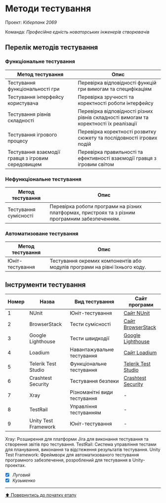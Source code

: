 # Методи тестування

Проект: *Кіберпанк 2069*

Команда: *Професійна єдність новаторських інженерів створювачів*

## Перелік методів тестування 

### Функціональне тестування

| Метод тестування      | Опис                                              |
|----------------------|---------------------------------------------------|
| Тестування функціональності гри | Перевірка відповідності функцій гри вимогам та специфікаціям |
| Тестування інтерфейсу користувача | Перевірка зручності та коректності роботи інтерфейсу|
| Тестування рівнів складності | Перевірка відповідності різних рівнів складності вимогам та коректності їх реалізації | 
| Тестування ігрового процесу | Перевірка коректності розвитку сюжету та послідовності ігрових подій | 
| Тестування взаємодії гравця з ігровим середовищем | Перевірка правильності та ефективності взаємодії гравця з ігровим світом | 

### Нефункціональне тестування

| Метод тестування      | Опис                                                  |
|-----------------------|-------------------------------------------------------|
| Тестування сумісності  | Перевірка роботи програми на різних платформах, пристроях та з різним програмним забезпеченням. |

### Автоматизоване тестування

| Метод тестування      | Опис                                                  |
|-----------------------|-------------------------------------------------------|
| Юніт-тестування        | Тестування окремих компонентів або модулів програми на рівні їхнього коду. |

## Інструменти тестування

| Номер | Назва                   | Вид тестування      | Сайт програми                        |
|-------|-------------------------|---------------------|--------------------------------------|
| 1     | NUnit                   | Юніт-тестування     | [Сайт NUnit](https://nunit.org/)     |
| 2     | BrowserStack            | Тести сумісності    | [Сайт BrowserStack](https://www.browserstack.com/) |
| 3     | Google Lighthouse       | Тести швидкодії     | [Google Lighthouse](https://developers.google.com/web/tools/lighthouse) |
| 4     | Loadium                 | Навантажувальне тестування | [Сайт Loadium](https://loadium.com/) |
| 5     | Telerik Test Studio     | Функціональне тестування | [Telerik Test Studio](https://www.telerik.com/teststudio) |
| 6     | Crashtest Security      | Тестування безпеки | [Crashtest Security](https://www.crashtest-security.com/) |
| 7     | Xray                 | Різноманітні види тестування | - |
| 8     | TestRail             | Управління тестуванням        | - |
| 9     | Unity Test Framework | Юніт-тестування               | - | 

Xray: Розширення для платформи Jira для виконання тестування та створення звітів про тестування.
TestRail: Система управління тестами для планування, виконання та відстеження результатів тестування.
Unity Test Framework: Фреймворк для автоматизованого тестування програмного забезпечення, розроблений для тестування в Unity-проектах.


- [X] *Луговий*
- [X] *Кузьменко*

---
[:arrow_up: Повернутись до початку етапу](/docs/2.Planning/README.md)
